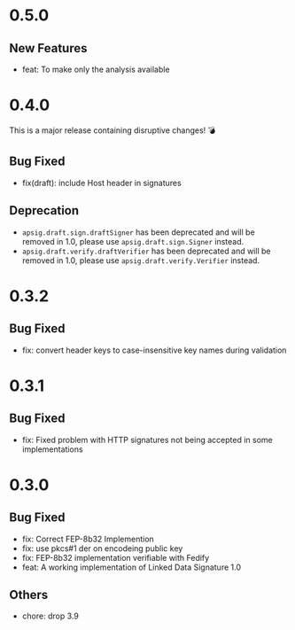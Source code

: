 # 0.5.0
## New Features
- feat: To make only the analysis available 
# 0.4.0
This is a major release containing disruptive changes! 💣
## Bug Fixed
- fix(draft): include Host header in signatures
## Deprecation
- `apsig.draft.sign.draftSigner` has been deprecated and will be removed in 1.0, please use `apsig.draft.sign.Signer` instead.
- `apsig.draft.verify.draftVerifier` has been deprecated and will be removed in 1.0, please use `apsig.draft.verify.Verifier` instead.
# 0.3.2
## Bug Fixed
- fix: convert header keys to case-insensitive key names during validation
# 0.3.1
## Bug Fixed
- fix: Fixed problem with HTTP signatures not being accepted in some implementations
# 0.3.0
## Bug Fixed
- fix: Correct FEP-8b32 Implemention
- fix: use pkcs#1 der on encodeing public key
- fix: FEP-8b32 implementation verifiable with Fedify
- feat: A working implementation of Linked Data Signature 1.0
## Others
- chore: drop 3.9
